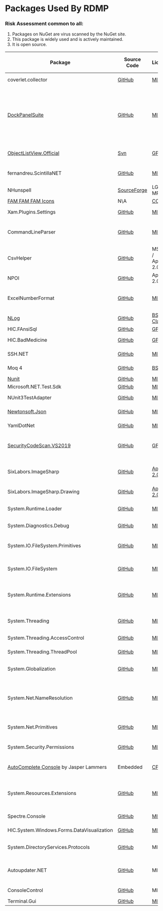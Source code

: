

# Packages Used By RDMP

### Risk Assessment common to all:
1. Packages on NuGet are virus scanned by the NuGet site.
2. This package is widely used and is actively maintained.
3. It is open source.

| Package | Source Code | License | Purpose | Additional Risk Assessment |
| ------- | ------------| ------- | ------- | -------------------------- |
| coverlet.collector | [GitHub](https://github.com/coverlet-coverage/coverlet) | [MIT](https://opensource.org/licenses/MIT) | Collects code coverage information | |
| [DockPanelSuite](http://dockpanelsuite.com/) | [GitHub](https://github.com/dockpanelsuite/dockpanelsuite) | [MIT](https://opensource.org/licenses/MIT)  | Provides Window layout and docking for RDMP. | There are no powershell initialization files in the package which can be run by the NuGet installer.|
| [ObjectListView.Official](http://objectlistview.sourceforge.net/cs/index.html) | [Svn](http://objectlistview.sourceforge.net/cs/download.html#bleeding-edge-source) | [GPL 3.0](https://www.gnu.org/licenses/gpl-3.0.html) | Provides tree layout for user interfaces in main client application |
| fernandreu.ScintillaNET | [GitHub](https://github.com/fernandreu/ScintillaNET) | [MIT](https://opensource.org/licenses/MIT) | Provides text editor component with highlighting etc |
| NHunspell | [SourceForge](https://sourceforge.net/p/nhunspell/code/ci/default/tree/) | LGPL / MPL  | Adds spell check support to ScintillaNET text editor |
| [FAM FAM FAM Icons](https://web.archive.org/web/20070824000227/http://www.famfamfam.com/lab/icons/silk/) | N\A | [CC 2.5](https://creativecommons.org/licenses/by/2.5/) | Icons for user interfaces |
| Xam.Plugins.Settings | [GitHub](https://github.com/jamesmontemagno/SettingsPlugin)| [MIT](https://opensource.org/licenses/MIT)| Read/Write user settings for main client application |
| CommandLineParser | [GitHub](https://github.com/commandlineparser/commandline) | [MIT](https://opensource.org/licenses/MIT) | Allows command line arguments for main client application and CLI executables |
| CsvHelper | [GitHub](https://github.com/JoshClose/CsvHelper) | MS-PL / Apache 2.0 | Enables reading/writing CSV files |
| NPOI | [GitHub](https://github.com/tonyqus/npoi) | Apache 2.0 | Enables reading/writing Microsoft Excel files |
| ExcelNumberFormat | [GitHub](https://github.com/andersnm/ExcelNumberFormat) |[MIT](https://opensource.org/licenses/MIT)  | Handles translating number formats from Excel formats into usable values | |
| [NLog](https://nlog-project.org/) | [GitHub](https://github.com/NLog/NLog) | [BSD 3-Clause](https://github.com/NLog/NLog/blob/dev/LICENSE.txt) | Flexible user configurable logging | |
| HIC.FAnsiSql |[GitHub](https://github.com/HicServices/FAnsiSql) | [GPL 3.0](https://www.gnu.org/licenses/gpl-3.0.html) | [DBMS] abstraction layer |
| HIC.BadMedicine | [GitHub](https://github.com/HicServices/BadMedicine) | [GPL 3.0](https://www.gnu.org/licenses/gpl-3.0.html) | Generate Test Datasets for tests/exericses |
| SSH.NET  | [GitHub](https://github.com/sshnet/SSH.NET)  | [MIT](https://github.com/sshnet/SSH.NET/blob/develop/LICENSE) | Enables fetching files from SFTP servers |
| Moq 4 | [GitHub](https://github.com/moq/moq4) |[BSD 3](https://github.com/moq/moq4/blob/master/License.txt)  | Mock objects during unit testing |
| [Nunit](https://nunit.org/) |[GitHub](https://github.com/nunit/nunit) | [MIT](https://opensource.org/licenses/MIT) | Unit testing |
| Microsoft.NET.Test.Sdk | [GitHub](https://github.com/microsoft/vstest/) | [MIT](https://opensource.org/licenses/MIT) | Required for running tests| |
| NUnit3TestAdapter | [GitHub](https://github.com/nunit/nunit3-vs-adapter)| [MIT](https://opensource.org/licenses/MIT) | Run unit tests from within Visual Studio |
| [Newtonsoft.Json](https://www.newtonsoft.com/json) | [GitHub](https://github.com/JamesNK/Newtonsoft.Json) | [MIT](https://opensource.org/licenses/MIT) | Serialization of objects for sharing/transmission |
| YamlDotNet | [GitHub](https://github.com/aaubry/YamlDotNet)  | [MIT](https://opensource.org/licenses/MIT) |Loading configuration files|
| [SecurityCodeScan.VS2019](https://security-code-scan.github.io/) | [GitHub](https://github.com/security-code-scan/security-code-scan) | [GPL 3.0](https://www.gnu.org/licenses/gpl-3.0.html)| Performs static build time analysis for vulnerabilities in the codebase (e.g. Sql injection)| |
| SixLabors.ImageSharp | [GitHub](https://github.com/SixLabors/ImageSharp) | [Apache 2.0](https://github.com/SixLabors/ImageSharp/blob/main/LICENSE) | Platform-independent replacement for legacy Windows-only System.Drawing.Common | |
| SixLabors.ImageSharp.Drawing | [GitHub](https://github.com/SixLabors/ImageSharp.Drawing) | [Apache 2.0](https://github.com/SixLabors/ImageSharp/blob/main/LICENSE) | Font handling for ImageSharp | |
| System.Runtime.Loader | [GitHub](https://github.com/dotnet/corefx) |[MIT](https://opensource.org/licenses/MIT)  | Allows loading assemblies in dot net core| |
| System.Diagnostics.Debug | [GitHub](https://github.com/dotnet/corefx)  |[MIT](https://opensource.org/licenses/MIT) | Interact with Processes / Debug / Console |  |
| System.IO.FileSystem.Primitives | [GitHub](https://github.com/dotnet/corefx) |[MIT](https://opensource.org/licenses/MIT) | Provides common enumerations and exceptions for path-based I/O libraries |  |
| System.IO.FileSystem | [GitHub](https://github.com/dotnet/corefx) |[MIT](https://opensource.org/licenses/MIT) | Provides types that allow reading and writing to files |  |
| System.Runtime.Extensions | [GitHub](https://github.com/dotnet/corefx) |[MIT](https://opensource.org/licenses/MIT) | Provides commonly-used classes for performing mathematical functions, conversions, string comparisons etc |  |
| System.Threading | [GitHub](https://github.com/dotnet/corefx) |[MIT](https://opensource.org/licenses/MIT) | Provides the fundamental synchronization primitives |  |
| System.Threading.AccessControl | [GitHub](https://github.com/dotnet/runtime) |[MIT](https://opensource.org/licenses/MIT) | Required by Scintilla for sync primitives |  |
| System.Threading.ThreadPool | [GitHub](https://github.com/dotnet/corefx) |[MIT](https://opensource.org/licenses/MIT) | Required to compile native linux binaries |  |
| System.Globalization | [GitHub](https://github.com/dotnet/corefx) |[MIT](https://opensource.org/licenses/MIT) | Provides classes that define culture-related information |  |
| System.Net.NameResolution | [GitHub](https://github.com/dotnet/corefx) |[MIT](https://opensource.org/licenses/MIT) | Provides the System.Net.Dns class, which enables developers to perform simple domain name resolution |  |
| System.Net.Primitives | [GitHub](https://github.com/dotnet/corefx) |[MIT](https://opensource.org/licenses/MIT) | Provides common types for network-based libraries |  |
| System.Security.Permissions |[GitHub](https://github.com/dotnet/corefx) |[MIT](https://opensource.org/licenses/MIT) | Provides common types for Xml doc reading in UI code |  |
| [AutoComplete Console](https://www.codeproject.com/Articles/1182358/Using-Autocomplete-in-Windows-Console-Applications) by Jasper Lammers | Embedded | [CPOL](https://www.codeproject.com/info/cpol10.aspx) | Provides interactive autocomplete in console input | |
| System.Resources.Extensions | [GitHub](https://github.com/dotnet/corefx) | [MIT](https://opensource.org/licenses/MIT) | Allows [publishing with dotnet publish on machines with netcoreapp3.0 SDK installed](https://github.com/microsoft/msbuild/issues/4704#issuecomment-530034240) | |
| Spectre.Console | [GitHub](https://github.com/spectreconsole/spectre.console) | [MIT](https://opensource.org/licenses/MIT) | Allows richer command line interactions| |
| HIC.System.Windows.Forms.DataVisualization | [GitHub](https://github.com/HicServices/winforms-datavisualization) |[MIT](https://opensource.org/licenses/MIT) | Dotnet core support for DQE charts |  |
| System.DirectoryServices.Protocols | [GitHub](https://github.com/dotnet/runtime) | MIT | Required dependency of Oracle when using LDAP auth |
| Autoupdater.NET | [GitHub](https://github.com/ravibpatel/AutoUpdater.NET) | MIT | Manages updating of the RDMP windows client directly from the RDMP GitHub Releases|
| ConsoleControl | [GitHub](https://github.com/dwmkerr/consolecontrol)  | MIT | Runs RDMP cli subprocesses|
| Terminal.Gui                            | [GitHub](https://github.com/gui-cs/Terminal.Gui)                           | [MIT](https://opensource.org/licenses/MIT)                                                     | Console user-interface|

[DBMS]: ./Glossary.md#DBMS
